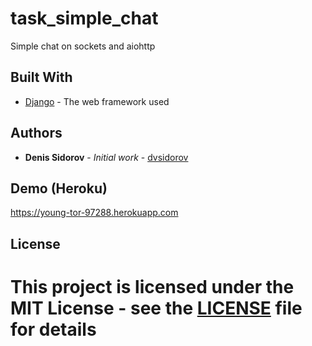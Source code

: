 # task_simple_chat
Simple chat on sockets and aiohttp


## Built With

* [Django](https://github.com/django/django.git) - The web framework used


## Authors

* **Denis Sidorov** - *Initial work* - [dvsidorov](https://github.com/dvsidorov)


## Demo (Heroku)

https://young-tor-97288.herokuapp.com


## License

This project is licensed under the MIT License - see the [LICENSE](LICENSE) file for details
============================================================================================

